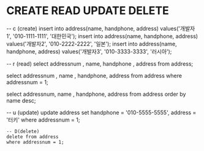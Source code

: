 # CREATE READ UPDATE DELETE



-- c (create)
insert into address(name, handphone, address) values('개발자1', '010-1111-1111', '대한민국');
insert into address(name, handphone, address) values('개발자2', '010-2222-2222', '일본');
insert into address(name, handphone, address) values('개발자3', '010-3333-3333', '러시아');

-- r (read)
select addressnum , name, handphone , address from address;

select addressnum , name , handphone, address 
from address 
where addressnum = 1;

select addressnum, name , handphone, address 
from address 
order by name desc;

-- u (update)
update address
	set handphone = '010-5555-5555',
    address = '터키'
    where addressnum = 1;
    
    -- D(delete)
    delete from address
    where addressnum = 1;